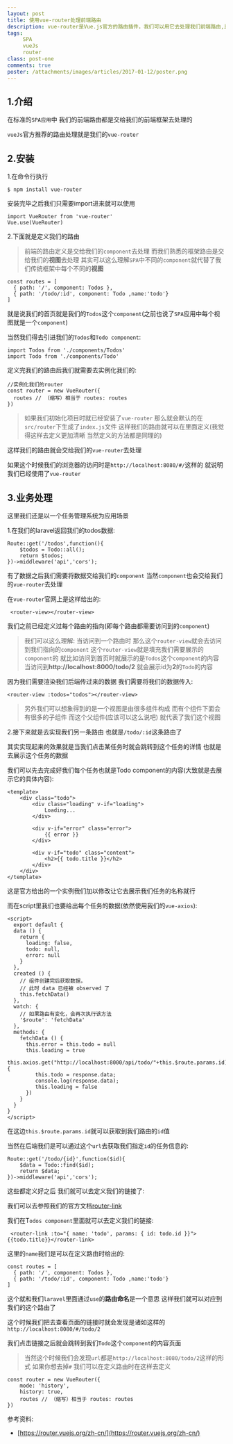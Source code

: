 ```yaml
---
layout: post
title: 使用vue-router处理前端路由
description: vue-router是Vue.js官方的路由插件，我们可以用它去处理我们前端路由,比较适合用于构建单页面应用
tags:
     SPA
     vueJs
     router
class: post-one
comments: true
poster: /attachments/images/articles/2017-01-12/poster.png
---
```


## 1.介绍
在标准的`SPA应用`中 我们的前端路由都是交给我们的前端框架去处理的

`vueJs`官方推荐的路由处理就是我们的`vue-router`

## 2.安装
1.在命令行执行
```
$ npm install vue-router
```
安装完毕之后我们只需要import进来就可以使用
```php?start_inline=1
import VueRouter from 'vue-router'
Vue.use(VueRouter)
```
2.下面就是定义我们的路由

> 前端的路由定义是交给我们的`component`去处理 而我们熟悉的框架路由是交给我们的**视图**去处理
  其实可以这么理解`SPA`中不同的`component`就代替了我们传统框架中每个不同的**视图**
  
```php?start_inline=1
const routes = [
  { path: '/', component: Todos },
  { path: '/todo/:id', component: Todo ,name:'todo'}
]
```
就是说我们的首页就是我们的`Todos`这个`component`(之前也说了`SPA`应用中每个视图就是一个`component`)

当然我们得去引进我们的`Todos`和`Todo component`:
```php?start_inline=1
import Todos from './components/Todos'
import Todo from './components/Todo'
```
定义完我们的路由后我们就需要去实例化我们的:
```php?start_inline=1
//实例化我们的router
const router = new VueRouter({
  routes // （缩写）相当于 routes: routes
})
```

> 如果我们初始化项目时就已经安装了`vue-router` 那么就会默认的在`src/router`下生成了`index.js`文件
  这样我们的路由就可以在里面定义(我觉得这样去定义更加清晰 当然定义的方法都是同理的)
  
这样我们的路由就会交给我们的`vue-router`去处理

如果这个时候我们的浏览器的访问时是`http://localhost:8080/#/`这样的 就说明我们已经使用了`vue-router`

## 3.业务处理
这里我们还是以一个任务管理系统为应用场景

1.在我们的laravel返回我们的todos数据:
```php?start_inline=1
Route::get('/todos',function(){
    $todos = Todo::all();
    return $todos;
})->middleware('api','cors');
```

有了数据之后我们需要将数据交给我们的`component` 当然`component`也会交给我们的`vue-router`去处理

在`vue-router`官网上是这样给出的:
```php?start_inline=1
 <router-view></router-view>
```
我们之前已经定义过每个路由的指向(即每个路由都需要访问到的`component`)

> 我们可以这么理解: 当访问到一个路由时 那么这个`router-view`就会去访问到我们指向的`component`
 这个`router-view`就是填充我们需要展示的`component`的
 就比如访问到首页时就展示的是`Todos`这个`component`的内容 
 当访问到**http://localhost:8000/todo/2** 就会展示id为**2**的`Todo`的内容

因为我们需要渲染我们后端传过来的数据 我们需要将我们的数据传入:
```php?start?inline=1
<router-view :todos="todos"></router-view>
```

> 另外我们可以想象得到的是一个视图是由很多组件构成 而有个组件下面会有很多的子组件 而这个父组件(应该可以这么说吧)
  就代表了我们这个视图
  
2.接下来就是去实现我们另一条路由 也就是`/todo/:id`这条路由了

其实实现起来的效果就是当我们点击某任务时就会跳转到这个任务的详情 也就是去展示这个任务的数据

我们可以先去完成好我们每个任务也就是Todo component的内容(大致就是去展示它的具体内容):
```php?start_inline=1
<template>
    <div class="todo">
        <div class="loading" v-if="loading">
            Loading...
        </div>

        <div v-if="error" class="error">
            {{ error }}
        </div>

        <div v-if="todo" class="content">
            <h2>{{ todo.title }}</h2>
        </div>
    </div>
</template>
```
这是官方给出的一个实例我们加以修改让它去展示我们任务的名称就行

而在script里我们也要给出每个任务的数据(依然使用我们的`vue-axios`):
```php?start_inline=1
<script>
  export default {
  data () {
    return {
      loading: false,
      todo: null,
      error: null
    }
  },
  created () {
    // 组件创建完后获取数据，
    // 此时 data 已经被 observed 了
    this.fetchData()
  },
  watch: {
    // 如果路由有变化，会再次执行该方法
    '$route': 'fetchData'
  },
  methods: {
    fetchData () {
      this.error = this.todo = null
      this.loading = true
      this.axios.get("http://localhost:8000/api/todo/"+this.$route.params.id).then(response=>{
         this.todo = response.data;
         console.log(response.data);
         this.loading = false
      })
    }
  }
}
</script>
```
在这边`this.$route.params.id`就可以获取到我们路由的`id`值

当然在后端我们是可以通过这个`url`去获取我们指定`id`的任务信息的:
```php?start_inline=1
Route::get('/todo/{id}',function($id){
    $data = Todo::find($id);
    return $data;
})->middleware('api','cors');
```
这些都定义好之后 我们就可以去定义我们的链接了:

我们可以去参照我们的官方文档[router-link](https://router.vuejs.org/zh-cn/api/router-link.html)

我们在T`odos component`里面就可以去定义我们的链接:
```php?start_inline=1
 <router-link :to="{ name: 'todo', params: { id: todo.id }}">{{todo.title}}</router-link>
```
这里的`name`我们是可以在定义路由时给出的:
```php?start_inline=1
const routes = [
  { path: '/', component: Todos },
  { path: '/todo/:id', component: Todo ,name:'todo'}
]
```
这个就和我们`laravel`里面通过`use`的**路由命名**是一个意思 这样我们就可以对应到我们的这个路由了

这个时候我们把去查看页面的链接时就会发现是诸如这样的`http://localhost:8080/#/todo/2`

我们点击链接之后就会跳转到我们`Todo`这个`component`的内容页面

> 当然这个时候我们会发现`url`都是`http://localhost:8080/todo/2`这样的形式 如果你想去掉`#`
  我们可以在定义路由时在这样去定义
  
```php?start_inline=1
const router = new VueRouter({
    mode: 'history',
    history: true,
    routes // （缩写）相当于 routes: routes
})
```

参考资料:
- [https://router.vuejs.org/zh-cn/](https://router.vuejs.org/zh-cn/)